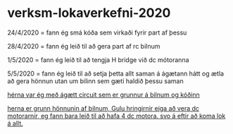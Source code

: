 # verksm-lokaverkefni-2020

24/4/2020  = fann ég smá kóða sem virkaði fyrir part af þessu

28/4/2020  = fann ég leið til að gera part af rc bilnum

1/5/2020  = fann ég leið til að tengja H bridge við dc mótoranna

5/5/2020  = fann ég leið til að setja þetta allt saman á ágætann hátt og ætla að gera hönnun utan um bilinn sem gæti haldið þessu saman

[hérna var ég með ágætt circuit sem er grunnur á bilnum og kóðinn](https://www.tinkercad.com/things/cgrl4RfBvNr-rccarvesmlokaverkefni/editel?sharecode=GRSkszDQR6y-slp_AM9fA6HS3YFZ6AHGYsbOdVn-7Wk)

[herna er grunn hönnunin af bilnum, Gulu hringirnir eiga að vera dc motorarnir, eg fann bara leið til að hafa 4 dc motora. svo á eftir að koma lok á allt.](https://www.tinkercad.com/things/0sMJmvL47SQ)
